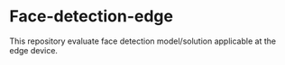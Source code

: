 # Face-detection-edge
This repository evaluate face detection model/solution applicable at the edge device.
